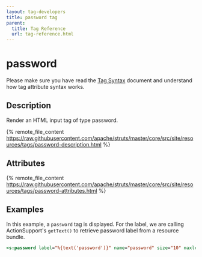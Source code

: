 ```yaml
---
layout: tag-developers
title: password tag
parent:
  title: Tag Reference
  url: tag-reference.html
---
```


# password

Please make sure you have read the [Tag Syntax](tag-syntax) document and understand how tag attribute syntax works.

## Description

Render an HTML input tag of type password.

{% remote_file_content https://raw.githubusercontent.com/apache/struts/master/core/src/site/resources/tags/password-description.html %}

## Attributes

{% remote_file_content https://raw.githubusercontent.com/apache/struts/master/core/src/site/resources/tags/password-attributes.html %}

## Examples

In this example, a `password` tag is displayed. For the label, we are calling ActionSupport's `getText()` to retrieve
password label from a resource bundle.

```jsp
<s:password label="%{text('password')}" name="password" size="10" maxlength="15" />
```
